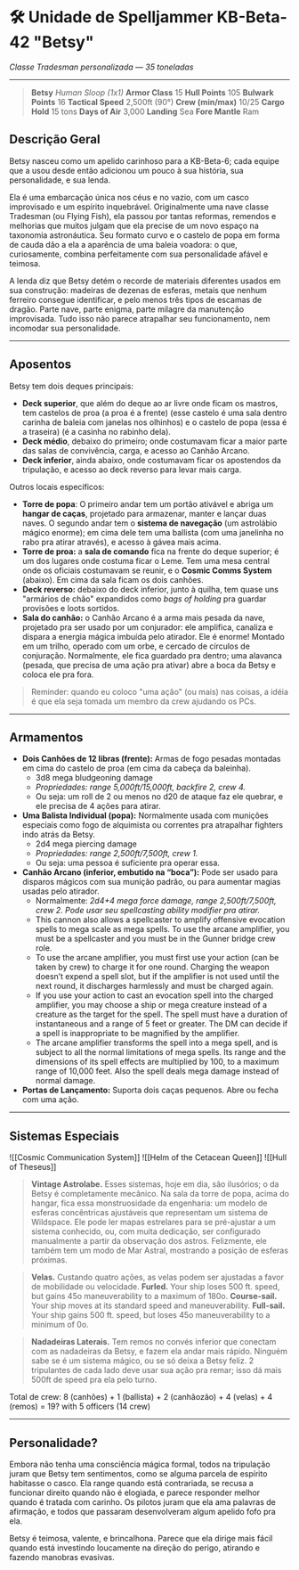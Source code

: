 # 🛠️ Unidade de Spelljammer KB-Beta-42 "Betsy"

_Classe Tradesman personalizada — 35 toneladas_

---

>**Betsy**
_Human Sloop (1x1)_
**Armor Class** 15
**Hull Points** 105
**Bulwark Points** 16
**Tactical Speed** 2,500ft (90°)
**Crew (min/max)** 10/25
**Cargo Hold** 15 tons
**Days of Air** 3,000
**Landing** Sea
**Fore Mantle** Ram

## Descrição Geral 
Betsy nasceu como um apelido carinhoso para a KB-Beta-6; cada equipe que a usou desde então adicionou um pouco à sua história, sua personalidade, e sua lenda. 

Ela é uma embarcação única nos céus e no vazio, com um casco improvisado e um espírito inquebrável. Originalmente uma nave classe Tradesman (ou Flying Fish), ela passou por tantas reformas, remendos e melhorias que muitos julgam que ela precise de um novo espaço na taxonomia astronáutica. Seu formato curvo e o castelo de popa em forma de cauda dão a ela a aparência de uma baleia voadora: o que, curiosamente, combina perfeitamente com sua personalidade afável e teimosa.

A lenda diz que Betsy detém o recorde de materiais diferentes usados em sua construção: madeiras de dezenas de esferas, metais que nenhum ferreiro consegue identificar, e pelo menos três tipos de escamas de dragão. Parte nave, parte enigma, parte milagre da manutenção improvisada. Tudo isso não parece atrapalhar seu funcionamento, nem incomodar sua personalidade. 

---
## Aposentos

Betsy tem dois deques principais:
- **Deck superior**, que além do deque ao ar livre onde ficam os mastros, tem castelos de proa (a proa é a frente) (esse castelo é uma sala dentro carinha de baleia com janelas nos olhinhos) e o castelo de popa (essa é a traseira) (é a casinha no rabinho dela). 
- **Deck médio**, debaixo do primeiro; onde costumavam ficar a maior parte das salas de convivência, carga, e acesso ao Canhão Arcano. 
- **Deck inferior**, ainda abaixo, onde costumavam ficar os apostendos da tripulação, e acesso ao deck reverso para levar mais carga. 

Outros locais específicos:
- **Torre de popa**: O primeiro andar tem um portão ativável e abriga um **hangar de caças**, projetado para armazenar, manter e lançar duas naves. O segundo andar tem o **sistema de navegação** (um astrolábio mágico enorme); em cima dele tem uma ballista (com uma janelinha no rabo pra atirar através), e acesso à gávea mais acima. 
- **Torre de proa:** a **sala de comando** fica na frente do deque superior; é um dos lugares onde costuma ficar o Leme. Tem uma mesa central onde os oficiais costumavam se reunir, e o **Cosmic Comms System** (abaixo). Em cima da sala ficam os dois canhões.
- **Deck reverso:** debaixo do deck inferior, junto à quilha, tem quase uns "armários de chão" expandidos como _bags of holding_ pra guardar provisões e loots sortidos. 
- **Sala do canhão:** o Canhão Arcano é a arma mais pesada da nave, projetado pra ser usado por um conjurador: ele amplifica, canaliza e dispara a energia mágica imbuída pelo atirador. Ele é enorme! Montado em um trilho, operado com um orbe, e cercado de círculos de conjuração. Normalmente, ele fica guardado pra dentro; uma alavanca (pesada, que precisa de uma ação pra ativar) abre a boca da Betsy e coloca ele pra fora. 
> Reminder: quando eu coloco "uma ação" (ou mais) nas coisas, a idéia é que ela seja tomada um membro da crew ajudando os PCs.

----
## Armamentos

- **Dois Canhões de 12 libras (frente):** Armas de fogo pesadas montadas em cima do castelo de proa (em cima da cabeça da baleinha). 
	- 3d8 mega bludgeoning damage
	- *Propriedades: range 5,000ft/15,000ft, backfire 2, crew 4.* 
	- Ou seja: um roll de 2 ou menos no d20 de ataque faz ele quebrar, e ele precisa de 4 ações para atirar. 
- **Uma Balista Individual (popa):** Normalmente usada com munições especiais como fogo de alquimista ou correntes pra atrapalhar fighters indo atrás da Betsy. 
	- 2d4 mega piercing damage
	- *Propriedades: range 2,500ft/7,500ft, crew 1.*
	- Ou seja: uma pessoa é suficiente pra operar essa. 
- **Canhão Arcano (inferior, embutido na “boca”):** Pode ser usado para disparos mágicos com sua munição padrão, ou para aumentar magias usadas pelo atirador.
	- Normalmente: *2d4+4 mega force damage, range 2,500ft/7,500ft, crew 2. Pode usar seu spellcasting ability modifier pra atirar.* 
	- This cannon also allows a spellcaster to amplify offensive evocation spells to mega scale as mega spells. To use the arcane amplifier, you must be a spellcaster and you must be in the Gunner bridge crew role.
	- To use the arcane amplifier, you must first use your action (can be taken by crew) to charge it for one round. Charging the weapon doesn’t expend a spell slot, but if the amplifier is not used until the next round, it discharges harmlessly and must be charged again.
	- If you use your action to cast an evocation spell into the charged amplifier, you may choose a ship or mega creature instead of a creature as the target for the spell. The spell must have a duration of instantaneous  and a range of 5 feet or greater. The DM can decide if a spell is inappropriate to be magnified by the amplifier.
	- The arcane amplifier transforms the spell into a mega spell, and is subject to all the normal limitations of mega spells. Its range and the dimensions of its spell effects are multiplied by 100, to a maximum range of 10,000 feet. Also the spell deals mega damage instead of normal damage.
- **Portas de Lançamento:** Suporta dois caças pequenos. Abre ou fecha com uma ação. 

---
## Sistemas Especiais

![[Cosmic Communication System]]
![[Helm of the Cetacean Queen]]
![[Hull of Theseus]]

>**Vintage Astrolabe.**
Esses sistemas, hoje em dia, são ilusórios; o da Betsy é completamente mecânico. Na sala da torre de popa, acima do hangar, fica essa monstruosidade da engenharia: um modelo de esferas concêntricas ajustáveis que representam um sistema de Wildspace. Ele pode ler mapas estrelares para se pré-ajustar a um sistema conhecido, ou, com muita dedicação, ser configurado manualmente a partir da observação dos astros. 
Felizmente, ele também tem um modo de Mar Astral, mostrando a posição de esferas próximas.

>**Velas.**
Custando quatro ações, as velas podem ser ajustadas a favor de mobilidade ou velocidade.
**Furled.** Your ship loses 500 ft. speed, but gains 45o maneuverability to a maximum of 180o.
**Course-sail.** Your ship moves at its standard speed and maneuverability.
**Full-sail.** Your ship gains 500 ft. speed, but loses 45o maneuverability to a minimum of 0o.

>**Nadadeiras Laterais.**
Tem remos no convés inferior que conectam com as nadadeiras da Betsy, e fazem ela andar mais rápido. Ninguém sabe se é um sistema mágico, ou se só deixa a Betsy feliz. 2 tripulantes de cada lado deve usar sua ação pra remar; isso dá mais 500ft de speed pra ela pelo turno. 

Total de crew: 8 (canhões) + 1 (ballista) + 2 (canhãozão) + 4 (velas) + 4 (remos) = 19? 
with 5 officers (14 crew)

---

## Personalidade?
Embora não tenha uma consciência mágica formal, todos na tripulação juram que Betsy tem sentimentos, como se alguma parcela de espírito habitasse o casco. Ela range quando está contrariada, se recusa a funcionar direito quando não é elogiada, e parece responder melhor quando é tratada com carinho. Os pilotos juram que ela ama palavras de afirmação, e todos que passaram desenvolveram algum apelido fofo pra ela. 

Betsy é teimosa, valente, e brincalhona. Parece que ela dirige mais fácil quando está investindo loucamente na direção do perigo, atirando e fazendo manobras evasivas. 
